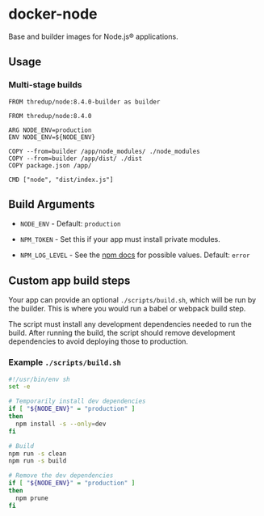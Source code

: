 # docker-node

Base and builder images for Node.js® applications.

## Usage

### Multi-stage builds

```docker
FROM thredup/node:8.4.0-builder as builder

FROM thredup/node:8.4.0

ARG NODE_ENV=production
ENV NODE_ENV=${NODE_ENV}

COPY --from=builder /app/node_modules/ ./node_modules
COPY --from=builder /app/dist/ ./dist
COPY package.json /app/

CMD ["node", "dist/index.js"]
```

## Build Arguments

* `NODE_ENV` - Default: `production`

* `NPM_TOKEN` - Set this if your app must install private modules.

* `NPM_LOG_LEVEL` - See the [npm docs](https://docs.npmjs.com/misc/config#loglevel) for possible values. Default: `error`

## Custom app build steps

Your app can provide an optional `./scripts/build.sh`, which will be run by the builder. This is where you would run a babel or webpack build step.

The script must install any development dependencies needed to run the build. After running the build, the script should remove development dependencies to avoid deploying those to production.

### Example `./scripts/build.sh`

```bash
#!/usr/bin/env sh
set -e

# Temporarily install dev dependencies
if [ "${NODE_ENV}" = "production" ]
then
  npm install -s --only=dev
fi

# Build
npm run -s clean
npm run -s build

# Remove the dev dependencies
if [ "${NODE_ENV}" = "production" ]
then
  npm prune
fi
```